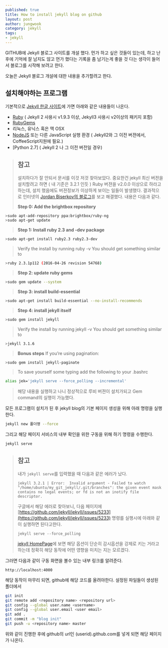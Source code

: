 ```yaml
---
published: true
title: How to install jekyll blog on github
layout: post
author: jungwook
category: jekyll
tags:
- jekyll
---
```

GITHUB에 Jekyll 블로그 사이트를 개설 했다. 먼가 하고 싶은 것들이 있는데, 하고 난 후에 기억에 잘 남지도 않고 먼가 했다는 기록을 좀 남기는게 좋을 것 다는 생각이 들어서 블로그를 시작해 보려고 한다. 

오늘은 Jekyll 블로그 개설에 대한 내용을 추가할려고 한다.

## **설치해야하는 프로그램**

기본적으로 [Jekyll 한글 사이트](https://jekyllrb-ko.github.io)에 가면 아래와 같은 내용들이 나온다.
 - [Ruby](http://www.ruby-lang.org/en/downloads/) ( Jekyll 2 사용시 v1.9.3 이상,  Jekyll3 사용시 v2이상의 패키지 포함)
 - [RubyGems](http://rubygems.org/pages/download)
 - 리눅스, 유닉스 혹은 맥 OSX
 - [NodeJS](http://nodejs.org/) 또는 다른 JavaScript 실행 환경 ( Jekyll2와 그 이전 버젼에서, CoffeeScript지원에 필요.)
 - [Python 2.7] ( Jekyll 2 나  그 이전 버전일 경우)

> ## **참고**
> 설치하다가 잘 안되서 문서를 이것 저것 찾아보았다. 중요한건 jekyll 최신 버젼을 설치할려고 하면 ( 내 기준은 3.2.1 인듯 ) Ruby 버젼을 v2.0.0 이상으로 하라고 하는데, 설치 했음에도 버젼정보가 이상하게 보이는 일들이 발생했다. 결과적으로 인터넷의 [Jordan Biserkov의 블로그](http://biserkov.com/blog/2016/06/04/Steps-to-install-Jekyll-on-Ubuntu-on-Windows/)를 보고 해결했다. 내용은 다음과 같다.
>
>**Step 0: Add the brightbox repository**
```bash
>sudo apt-add-repository ppa:brightbox/ruby-ng
>sudo apt-get update
```
>**Step 1: Install ruby 2.3 and -dev package**
```bash
>sudo apt-get install ruby2.3 ruby2.3-dev
```
>Verify the install by running ruby -v
>You should get something similar to 
```bash
>ruby 2.3.1p112 (2016-04-26 revision 54768)
```
>**Step 2: update ruby gems**
```bash
>sudo gem update --system
```
>**Step 3: install build-essential**
```bash
>sudo apt-get install build-essential --no-install-recommends
```
>**Step 4: install jekyll itself**
```bash
>sudo gem install jekyll
```
>Verify the install by running jekyll -v
>You should get something similar to
```bash
>jekyll 3.1.6
```
>**Bonus steps**
>If you’re using pagination:
```bash
>sudo gem install jekyll-paginate
```
>To save yourself some typing add the following to your .bashrc
```bash
alias jek='jekyll serve --force_polling --incremental'
```
> 해당 내용을 실행하고 나니 정상적으로 루비 버젼이 설치가되고 Gem command의 실행이 가능했다. 

모든 프로그램이 설치가 된 후 jekyll blog의 기본 페이지 생성을 위해 아래 명령을 실행한다.
```bash
jekyll new 폴더명 --force
```
그리고 해당 페이지 서비스의 내부 확인을 위한 구동을 위해 하기 명령을 수행한다.
```bash
jekyll serve
```
> ## **참고**
>내가 `jekyll serve`를 입력했을 때 다음과 같은 에러가 났다. 
>
>`jekyll 3.2.1 | Error:  Invalid argument - Failed to watch "/home/ubuntu/my_git_jekyll/.git/branches": the given event mask contains no legal events; or fd is not an inotify file descriptor.` 
>
>구글에서 해당 에러로 찾아보니, 다음 페이지에
[https://github.com/jekyll/jekyll/issues/5233](https://github.com/jekyll/jekyll/issues/5233) 명령를 실행시에 아래와 같이 실행하면 된다고한다.
>
>`jekyll serve --force_polling`
>
>[jekyll HomePage](http://jekyllrb-ko.github.io/docs/configuration/)에 보면 해당 옵션이 단순히 감시옵션을 강제로 키는 거라고 하는데 정확히 해당 동작에 어떤 영향을 미치는 지는 모르겠다.

그러면 다음과 같이 구동 화면을 볼수 있는 내부 링크를 알려준다.

`http://localhost:4000`

해당 동작이 마무리 되면, github에 해당 코드를 올려야한다. 설정된 파일들이 생성된 폴더에서

```bash
git init
git remote add <repository name> <repository url>
git config --global user.name <username>
git config --global user.email <user email>
git add .
git commit -m "blog init"
git push -u <repository name> master
```
위와 같이 진행한 후에 github의 url인 (userid).github.com를 넣게 되면 해당 페이지가 나온다.
